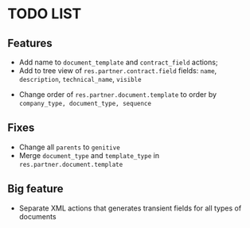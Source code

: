 # TODO LIST

## Features
 + Add name to `document_template` and `contract_field` actions;
 + Add to tree view of `res.partner.contract.field` fields: `name`, `description`, `technical_name`, `visible`
 - Change order of `res.partner.document.template` to order by `company_type, document_type, sequence`

## Fixes
 - Change all `parents` to `genitive`
 - Merge `document_type` and `template_type` in `res.partner.document.template`

## Big feature
 - Separate XML actions that generates transient fields for all types of documents
